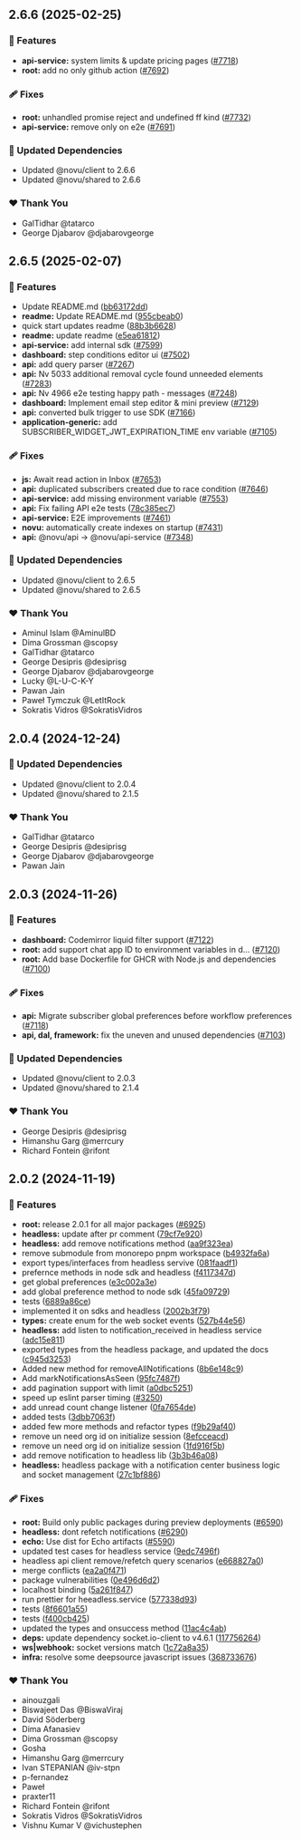 ## 2.6.6 (2025-02-25)

### 🚀 Features

- **api-service:** system limits & update pricing pages ([#7718](https://github.com/novuhq/novu/pull/7718))
- **root:** add no only github action ([#7692](https://github.com/novuhq/novu/pull/7692))

### 🩹 Fixes

- **root:** unhandled promise reject and undefined ff kind ([#7732](https://github.com/novuhq/novu/pull/7732))
- **api-service:** remove only on e2e ([#7691](https://github.com/novuhq/novu/pull/7691))

### 🧱 Updated Dependencies

- Updated @novu/client to 2.6.6
- Updated @novu/shared to 2.6.6

### ❤️ Thank You

- GalTidhar @tatarco
- George Djabarov @djabarovgeorge


## 2.6.5 (2025-02-07)

### 🚀 Features

- Update README.md ([bb63172dd](https://github.com/novuhq/novu/commit/bb63172dd))
- **readme:** Update README.md ([955cbeab0](https://github.com/novuhq/novu/commit/955cbeab0))
- quick start updates readme ([88b3b6628](https://github.com/novuhq/novu/commit/88b3b6628))
- **readme:** update readme ([e5ea61812](https://github.com/novuhq/novu/commit/e5ea61812))
- **api-service:** add internal sdk ([#7599](https://github.com/novuhq/novu/pull/7599))
- **dashboard:** step conditions editor ui ([#7502](https://github.com/novuhq/novu/pull/7502))
- **api:** add query parser ([#7267](https://github.com/novuhq/novu/pull/7267))
- **api:** Nv 5033 additional removal cycle found unneeded elements ([#7283](https://github.com/novuhq/novu/pull/7283))
- **api:** Nv 4966 e2e testing happy path - messages ([#7248](https://github.com/novuhq/novu/pull/7248))
- **dashboard:** Implement email step editor & mini preview ([#7129](https://github.com/novuhq/novu/pull/7129))
- **api:** converted bulk trigger to use SDK ([#7166](https://github.com/novuhq/novu/pull/7166))
- **application-generic:** add SUBSCRIBER_WIDGET_JWT_EXPIRATION_TIME env variable ([#7105](https://github.com/novuhq/novu/pull/7105))

### 🩹 Fixes

- **js:** Await read action in Inbox ([#7653](https://github.com/novuhq/novu/pull/7653))
- **api:** duplicated subscribers created due to race condition ([#7646](https://github.com/novuhq/novu/pull/7646))
- **api-service:** add missing environment variable ([#7553](https://github.com/novuhq/novu/pull/7553))
- **api:** Fix failing API e2e tests ([78c385ec7](https://github.com/novuhq/novu/commit/78c385ec7))
- **api-service:** E2E improvements ([#7461](https://github.com/novuhq/novu/pull/7461))
- **novu:** automatically create indexes on startup ([#7431](https://github.com/novuhq/novu/pull/7431))
- **api:** @novu/api -> @novu/api-service ([#7348](https://github.com/novuhq/novu/pull/7348))

### 🧱 Updated Dependencies

- Updated @novu/client to 2.6.5
- Updated @novu/shared to 2.6.5

### ❤️ Thank You

- Aminul Islam @AminulBD
- Dima Grossman @scopsy
- GalTidhar @tatarco
- George Desipris @desiprisg
- George Djabarov @djabarovgeorge
- Lucky @L-U-C-K-Y
- Pawan Jain
- Paweł Tymczuk @LetItRock
- Sokratis Vidros @SokratisVidros


## 2.0.4 (2024-12-24)

### 🧱 Updated Dependencies

- Updated @novu/client to 2.0.4
- Updated @novu/shared to 2.1.5

### ❤️ Thank You

- GalTidhar @tatarco
- George Desipris @desiprisg
- George Djabarov @djabarovgeorge
- Pawan Jain


## 2.0.3 (2024-11-26)

### 🚀 Features

- **dashboard:** Codemirror liquid filter support ([#7122](https://github.com/novuhq/novu/pull/7122))
- **root:** add support chat app ID to environment variables in d… ([#7120](https://github.com/novuhq/novu/pull/7120))
- **root:** Add base Dockerfile for GHCR with Node.js and dependencies ([#7100](https://github.com/novuhq/novu/pull/7100))

### 🩹 Fixes

- **api:** Migrate subscriber global preferences before workflow preferences ([#7118](https://github.com/novuhq/novu/pull/7118))
- **api, dal, framework:** fix the uneven and unused dependencies ([#7103](https://github.com/novuhq/novu/pull/7103))

### 🧱 Updated Dependencies

- Updated @novu/client to 2.0.3
- Updated @novu/shared to 2.1.4

### ❤️  Thank You

- George Desipris @desiprisg
- Himanshu Garg @merrcury
- Richard Fontein @rifont

## 2.0.2 (2024-11-19)

### 🚀 Features

- **root:** release 2.0.1 for all major packages ([#6925](https://github.com/novuhq/novu/pull/6925))
- **headless:** update after pr comment ([79cf7e920](https://github.com/novuhq/novu/commit/79cf7e920))
- **headless:** add remove notifications method ([aa9f323ea](https://github.com/novuhq/novu/commit/aa9f323ea))
- remove submodule from monorepo pnpm workspace ([b4932fa6a](https://github.com/novuhq/novu/commit/b4932fa6a))
- export types/interfaces from headless servive ([081faadf1](https://github.com/novuhq/novu/commit/081faadf1))
- prefernce methods in node sdk and headless ([f4117347d](https://github.com/novuhq/novu/commit/f4117347d))
- get global preferences ([e3c002a3e](https://github.com/novuhq/novu/commit/e3c002a3e))
- add global preference method to node sdk ([45fa09729](https://github.com/novuhq/novu/commit/45fa09729))
- tests ([6889a86ce](https://github.com/novuhq/novu/commit/6889a86ce))
- implemented it on sdks and headless ([2002b3f79](https://github.com/novuhq/novu/commit/2002b3f79))
- **types:** create enum for the web socket events ([527b44e56](https://github.com/novuhq/novu/commit/527b44e56))
- **headless:** add listen to notification_received in headless service ([adc15e811](https://github.com/novuhq/novu/commit/adc15e811))
- exported types from the headless package, and updated the docs ([c945d3253](https://github.com/novuhq/novu/commit/c945d3253))
- Added new method for removeAllNotifications ([8b6e148c9](https://github.com/novuhq/novu/commit/8b6e148c9))
- Add markNotificationsAsSeen ([95fc7487f](https://github.com/novuhq/novu/commit/95fc7487f))
- add pagination support with limit ([a0dbc5251](https://github.com/novuhq/novu/commit/a0dbc5251))
- speed up eslint parser timing ([#3250](https://github.com/novuhq/novu/pull/3250))
- add unread count change listener ([0fa7654de](https://github.com/novuhq/novu/commit/0fa7654de))
- added tests ([3dbb7063f](https://github.com/novuhq/novu/commit/3dbb7063f))
- added few more methods and refactor types ([f9b29af40](https://github.com/novuhq/novu/commit/f9b29af40))
- remove un need org id on initialize session ([8efcceacd](https://github.com/novuhq/novu/commit/8efcceacd))
- remove un need org id on initialize session ([1fd916f5b](https://github.com/novuhq/novu/commit/1fd916f5b))
- add remove notification to headless lib ([3b3b46a08](https://github.com/novuhq/novu/commit/3b3b46a08))
- **headless:** headless package with a notification center business logic and socket management ([27c1bf886](https://github.com/novuhq/novu/commit/27c1bf886))

### 🩹 Fixes

- **root:** Build only public packages during preview deployments ([#6590](https://github.com/novuhq/novu/pull/6590))
- **headless:** dont refetch notifications ([#6290](https://github.com/novuhq/novu/pull/6290))
- **echo:** Use dist for Echo artifacts ([#5590](https://github.com/novuhq/novu/pull/5590))
- updated test cases for headless service ([9edc7496f](https://github.com/novuhq/novu/commit/9edc7496f))
- headless api client remove/refetch query scenarios ([e668827a0](https://github.com/novuhq/novu/commit/e668827a0))
- merge conflicts ([ea2a0f471](https://github.com/novuhq/novu/commit/ea2a0f471))
- package vulnerabilities ([0e496d6d2](https://github.com/novuhq/novu/commit/0e496d6d2))
- localhost binding ([5a261f847](https://github.com/novuhq/novu/commit/5a261f847))
- run prettier for heeadless.service ([577338d93](https://github.com/novuhq/novu/commit/577338d93))
- tests ([8f6601a55](https://github.com/novuhq/novu/commit/8f6601a55))
- tests ([f400cb425](https://github.com/novuhq/novu/commit/f400cb425))
- updated the types and onsuccess method ([11ac4c4ab](https://github.com/novuhq/novu/commit/11ac4c4ab))
- **deps:** update dependency socket.io-client to v4.6.1 ([117756264](https://github.com/novuhq/novu/commit/117756264))
- **ws|webhook:** socket versions match ([1c72a8a35](https://github.com/novuhq/novu/commit/1c72a8a35))
- **infra:** resolve some deepsource javascript issues ([368733676](https://github.com/novuhq/novu/commit/368733676))

### ❤️  Thank You

- ainouzgali
- Biswajeet Das @BiswaViraj
- David Söderberg
- Dima Afanasiev
- Dima Grossman @scopsy
- Gosha
- Himanshu Garg @merrcury
- Ivan STEPANIAN @iv-stpn
- p-fernandez
- Paweł
- praxter11
- Richard Fontein @rifont
- Sokratis Vidros @SokratisVidros
- Vishnu Kumar V @vichustephen